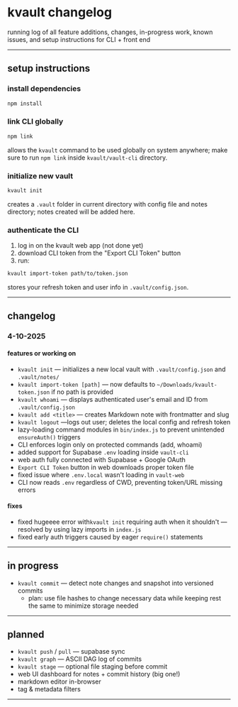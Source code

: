 # kvault changelog

running log of all feature additions, changes, in-progress work, known issues, and setup instructions for CLI + front end

---

## setup instructions

### install dependencies
```bash
npm install
```

### link CLI globally
```bash
npm link
```
allows the `kvault` command to be used globally on system anywhere; make sure to run `npm link` inside `kvault/vault-cli` directory.

### initialize new vault
```bash
kvault init
```
creates a `.vault` folder in current directory with config file and notes directory; notes created will be added here.

### authenticate the CLI
1. log in on the kvault web app (not done yet)
2. download CLI token from the "Export CLI Token" button
3. run:
```bash
kvault import-token path/to/token.json
```
stores your refresh token and user info in `.vault/config.json`.

---

## changelog

### 4-10-2025

#### features or working on
- `kvault init` — initializes a new local vault with `.vault/config.json` and `.vault/notes/`
- `kvault import-token [path]` — now defaults to `~/Downloads/kvault-token.json` if no path is provided
- `kvault whoami` — displays authenticated user's email and ID from `.vault/config.json`
- `kvault add <title>` — creates Markdown note with frontmatter and slug
- `kvault logout` —logs out user; deletes the local config and refresh token
- lazy-loading command modules in `bin/index.js` to prevent unintended `ensureAuth()` triggers
- CLI enforces login only on protected commands (add, whoami)
- added support for Supabase `.env` loading inside `vault-cli`
- web auth fully connected with Supabase + Google OAuth
- `Export CLI Token` button in web downloads proper token file
- fixed issue where `.env.local` wasn't loading in `vault-web`
- CLI now reads `.env` regardless of CWD, preventing token/URL missing errors

#### fixes

- fixed hugeeee error with`kvault init` requiring auth when it shouldn't — resolved by using lazy imports in `index.js`
- fixed early auth triggers caused by eager `require()` statements

---

## in progress

- `kvault commit` — detect note changes and snapshot into versioned commits
  - plan: use file hashes to change necessary data while keeping rest the same to minimize storage needed

---

## planned

- `kvault push` / `pull` — supabase sync
- `kvault graph` — ASCII DAG log of commits
- `kvault stage` — optional file staging before commit
- web UI dashboard for notes + commit history (big one!)
- markdown editor in-browser
- tag & metadata filters

---

